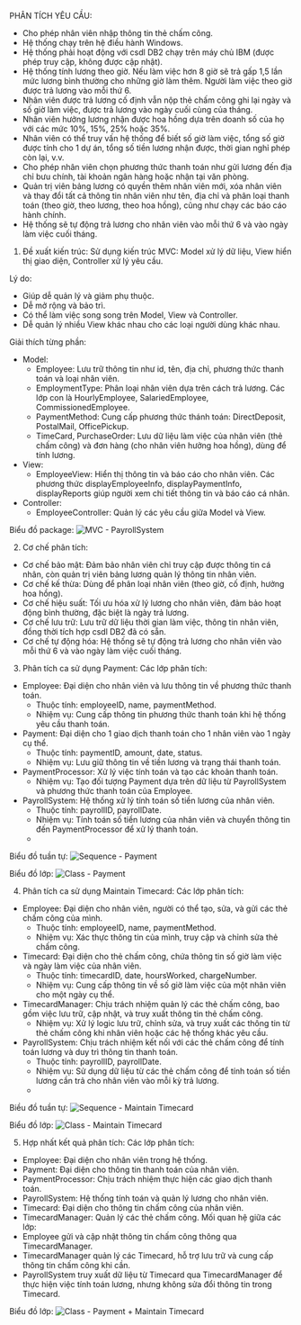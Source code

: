 PHÂN TÍCH YÊU CẦU:
  - Cho phép nhân viên nhập thông tin thẻ chấm công.
  - Hệ thống chạy trên hệ điều hành Windows.
  - Hệ thống phải hoạt động với csdl DB2 chạy trên máy chủ IBM (được phép truy cập, không được cập nhật).
  - Hệ thống tính lương theo giờ. Nếu làm việc hơn 8 giờ sẽ trả gấp 1,5 lần mức lương bình thường cho những giờ làm thêm. Người làm việc theo giờ được trả lương vào mỗi thứ 6.
  - Nhân viên được trả lương cố định vẫn nộp thẻ chấm công ghi lại ngày và số giờ làm việc, được trả lương vào ngày cuối cùng của tháng.
  - Nhân viên hưởng lương nhận được hoa hồng dựa trên doanh số của họ với các mức 10%, 15%, 25% hoặc 35%.
  - Nhân viên có thể truy vấn hệ thống để biết số giờ làm việc, tổng số giờ được tính cho 1 dự án, tổng số tiền lương nhận được, thời gian nghỉ phép còn lại, v.v.
  - Cho phép nhân viên chọn phương thức thanh toán như gửi lương đến địa chỉ bưu chính, tài khoản ngân hàng hoặc nhận tại văn phòng.
  - Quản trị viên bảng lương có quyền thêm nhân viên mới, xóa nhân viên và thay đổi tất cả thông tin nhân viên như tên, địa chỉ và phân loại thanh toán (theo giờ, theo lương, theo hoa hồng), cũng như chạy các báo cáo hành chính.
  - Hệ thống sẽ tự động trả lương cho nhân viên vào mỗi thứ 6 và vào ngày làm việc cuối tháng.

1. Đề xuất kiến trúc:
Sử dụng kiến trúc MVC: Model xử lý dữ liệu, View hiển thị giao diện, Controller xử lý yêu cầu.

Lý do:
  - Giúp dễ quản lý và giảm phụ thuộc.
  - Dễ mở rộng và bảo trì.
  - Có thể làm việc song song trên Model, View và Controller.
  - Dễ quản lý nhiều View khác nhau cho các loại người dùng khác nhau.
    
Giải thích từng phần:
  - Model:
      + Employee: Lưu trữ thông tin như id, tên, địa chỉ, phương thức thanh toán và loại nhân viên.
      + EmploymentType: Phân loại nhân viên dựa trên cách trả lương. Các lớp con là HourlyEmployee, SalariedEmployee, CommissionedEmployee.
      + PaymentMethod: Cung cấp phương thức thánh toán: DirectDeposit, PostalMail, OfficePickup.
      + TimeCard, PurchaseOrder: Lưu dữ liệu làm việc của nhân viên (thẻ chấm công) và đơn hàng (cho nhân viên hưởng hoa hồng), dùng để tính lương.
  - View:
      + EmployeeView: Hiển thị thông tin và báo cáo cho nhân viên. Các phương thức displayEmployeeInfo, displayPaymentInfo, displayReports giúp người xem chi tiết thông tin và báo cáo cá nhân.
  - Controller:
      + EmployeeController: Quản lý các yêu cầu giữa Model và View.

Biểu đồ package: 
![MVC - PayrollSystem](https://www.planttext.com/api/plantuml/png/b5NDRjim3BxxANpC3da1eoXQ90FQGzfWBTOpAp694Fr1ahiPMvwiXptINc5oOpkHBCKT3mPiVXB9Zn_fl-z_Rgm3ush12mra3riirz0OnVbJOnsAybTHbDvwvqfHvFvZsHdXO6tvLMYk6iGpnz5wn_soAfbqaVS115QbTOR9RUIwfTIWjHclJr6WT2jqEqMhy3MPGUj-RhIF5hv7O0ASr1mS-XjdNwgIglgLdq278ghxcGbSWA6ZkfV-ZkhZ6JdkL6tiYp9xfDFNhsj3Tc3nqL0qduznArGjtQNhuTNJ2iG5xUiv6GMQP2NCkYsHDuCayAT3IUCWqPadu60OqlyxjL12C6kPajCdSxK7sXcLhc4eP0O1hPw7DyLebeKbCqZS4hMop0r9fPNQPQByAF8LCFuf-EDcmmYk6TdNEdDWE36GCvzVvoWDCEd0aKwkVi_dKRSlGkCcNmIdUflEjH_2mPkKnKTLv_DKdCr4lzs-C_oHNMwHysYKMSrF8hcN6pMBfH4WEsQdWT-yT8op8z0XbVX2ITSkxM1DXEad8KS3El2KoScWK6yu0QerzKjY0hH5YSR3SkKTJHj5_FhlVaKP3beRIUAip9FO4zB9uDecTmGVYXi_K-sVyHy0003__mC0)

2. Cơ chế phân tích:
  - Cơ chế bảo mật: Đảm bảo nhân viên chỉ truy cập được thông tin cá nhân, còn quản trị viên bảng lương quản lý thông tin nhân viên.
  - Cơ chế kế thừa: Dùng để phân loại nhân viên (theo giờ, cố định, hưởng hoa hồng).
  - Cơ chế hiệu suất: Tối ưu hóa xử lý lương cho nhân viên, đảm bảo hoạt động bình thường, đặc biệt là ngày trả lương.
  - Cơ chế lưu trữ: Lưu trữ dữ liệu thời gian làm việc, thông tin nhân viên, đồng thời tích hợp csdl DB2 đã có sẵn.
  - Cơ chế tự động hóa: Hệ thống sẽ tự động trả lương cho nhân viên vào mỗi thứ 6 và vào ngày làm việc cuối tháng.
    
3. Phân tích ca sử dụng Payment:
Các lớp phân tích:
  - Employee: Đại diện cho nhân viên và lưu thông tin về phương thức thanh toán.
      + Thuộc tính: employeeID, name, paymentMethod.
      + Nhiệm vụ: Cung cấp thông tin phương thức thanh toán khi hệ thống yêu cầu thanh toán.
  - Payment: Đại diện cho 1 giao dịch thanh toán cho 1 nhân viên vào 1 ngày cụ thể.
      + Thuộc tính: paymentID, amount, date, status.
      + Nhiệm vụ: Lưu giữ thông tin về tiền lương và trạng thái thanh toán.
  - PaymentProcessor: Xử lý việc tính toán và tạo các khoản thanh toán.
      + Nhiệm vụ: Tạo đối tượng Payment dựa trên dữ liệu từ PayrollSystem và phương thức thanh toán của Employee.
  - PayrollSystem: Hệ thống xử lý tính toán số tiền lương của nhân viên.
      + Thuộc tính: payrollID, payrollDate.
      + Nhiệm vụ: Tính toán số tiền lương của nhân viên và chuyển thông tin đến PaymentProcessor để xử lý thanh toán.
      + 
Biểu đồ tuần tự:
![Sequence - Payment](https://www.planttext.com/api/plantuml/png/Z99D3eCW48Ntd6BYIfDw0HTDk-YkJKmy0O59DG4nC2uyMnSzKgzGgDXgVqpPpUDzxm7XThdk775BlLQC2p8MAb6Zx1NAqXg1pW5ta3n5Y6h2kDHD2_aMIZvOerGrE49Tm2CkQj6SPcnX2jH1TyeCY0MSaQRXs3Zovcc4_3CUPrR6mA_rQB-hiQKJKcsapmx4Mdutzp_StqlUCC6Lw1Kdz7fiUKD69cJ7Lp5sXiczDdrBYyA55rwynooELM5CfoVPVCHbywWVHuWN_hEv6zMfEcCxR6NuF7S0003__mC0)

Biểu đồ lớp:
![Class - Payment](https://www.planttext.com/api/plantuml/png/R59BJiCm4Dtd5AEkg4Gku0MgH5YmGAhe2QnaW4Z-fFQuKeGu6GkEn1MOD6DJGxFmuirxCs_UvFlpQnT91qhMDBtHCSA3dOoV4U6z0VvQG04UEmMZ8q6TjgZWG65qhm9DUhRew0dfpG-bzj58u_rQBds5NhVLrYT72bwCrnaRDF6eZby1s36bM4q7c8BlCKQPShDLSFBZy6_yVgNv83u0-e3SEklojge4SLkRuiR25Nr4DsIrx5Gerrm4RynXZeJsCee5hQCGiAktPx_QzCcibg_OtURmU6QvPTlU_HcjOCDHdCO1os7MmssQcYZIEZjMF-CnOQHSEyjgqeLo4ToVS_xbxpYtvRVx0G00__y30000)

4. Phân tích ca sử dụng Maintain Timecard:
Các lớp phân tích:
  - Employee: Đại diện cho nhân viên, người có thể tạo, sửa, và gửi các thẻ chấm công của mình.
      + Thuộc tính: employeeID, name, paymentMethod.
      + Nhiệm vụ: Xác thực thông tin của mình, truy cập và chỉnh sửa thẻ chấm công.
  - Timecard: Đại diện cho thẻ chấm công, chứa thông tin số giờ làm việc và ngày làm việc của nhân viên.
      + Thuộc tính: timecardID, date, hoursWorked, chargeNumber.
      + Nhiệm vụ: Cung cấp thông tin về số giờ làm việc của một nhân viên cho một ngày cụ thể.
  - TimecardManager: Chịu trách nhiệm quản lý các thẻ chấm công, bao gồm việc lưu trữ, cập nhật, và truy xuất thông tin thẻ chấm công.
      + Nhiệm vụ: Xử lý logic lưu trữ, chỉnh sửa, và truy xuất các thông tin từ thẻ chấm công khi nhân viên hoặc các hệ thống khác yêu cầu.
  - PayrollSystem: Chịu trách nhiệm kết nối với các thẻ chấm công để tính toán lương và duy trì thông tin thanh toán.
      + Thuộc tính: payrollID, payrollDate.
      + Nhiệm vụ: Sử dụng dữ liệu từ các thẻ chấm công để tính toán số tiền lương cần trả cho nhân viên vào mỗi kỳ trả lương.
      + 
Biều đồ tuần tự:
![Sequence - Maintain Timecard](https://www.planttext.com/api/plantuml/png/R951JiCm44NtFiKiGMhKVOHGfT8b2BK8rXDxQAtQiHcFaN8s5Xo9As17fL5Gjdx_lndRFr_VcoJ8ahrJg2Kmx7nqOI02J40-gbYerJPYB_1YFMbayuWz7ebhHFnYOaHwXfvnuE3SOKX2llAOb2eJeBalbXRsz94f2KY0BHCAhNV6JaObVapgTX73ZIbdApY5pEajy9dC2lG9-KXFsNV4jrLmrpIZuThIeygiSwnrCrlea3k_lC0hEblpSrPWJAL6lPa6l9SdlTmSjkXqTYWsz4h5z6VRax2bpya63oXu2PHzsckHgifJUSmE4na8_R-EsfJXzIz_0G00__y30000)

Biểu đồ lớp:
![Class - Maintain Timecard](https://www.planttext.com/api/plantuml/png/Z5BDJeGm4BxtAIQS95dYdOFP0nuyh36YyJnBPu5iVqWf9iJuP1vy95_1ihGLTZMH0u6lq-yly_NnkUqj6Zj8mIg1VG-tiXDw988t1kx9W3nmL-JGAkjHXP9oAArfLUsX3aT9okx8DfglpW3wOIzR-zHAgj3mA-i_SWXGciEhRZbxPzv7E8W-mfsr3uxM-IZSsmED7ap_eisH7Fj1Q0oJLOEcflj1xib4TnToErHOa_6g09KXnnsDXpBosDDcOM4pgtlTz2UT9niwlYJxkuLvl2RxJ-6bL8pqWAFHGfHZRqd66hiPNRVemM9TfakFeXg4-tTSlrX8GyDEC-vDbjrSj9b3KfusuFhvL472pYUMjwRn6K_OEiJvr2CXdsf0E6WJKYHiIufF6_qD003__mC0)

5. Hợp nhất kết quả phân tích:
Các lớp phân tích:
  - Employee: Đại diện cho nhân viên trong hệ thống.
  - Payment: Đại diện cho thông tin thanh toán của nhân viên.
  - PaymentProcessor: Chịu trách nhiệm thực hiện các giao dịch thanh toán.
  - PayrollSystem: Hệ thống tính toán và quản lý lương cho nhân viên.
  - Timecard: Đại diện cho thông tin chấm công của nhân viên.
  - TimecardManager: Quản lý các thẻ chấm công.
Mối quan hệ giữa các lớp:
  - Employee gửi và cập nhật thông tin chấm công thông qua TimecardManager.
  - TimecardManager quản lý các Timecard, hỗ trợ lưu trữ và cung cấp thông tin chấm công khi cần.
  - PayrollSystem truy xuất dữ liệu từ Timecard qua TimecardManager để thực hiện việc tính toán lương, nhưng không sửa đổi thông tin trong Timecard.
    
Biểu đồ lớp:
![Class - Payment + Maintain Timecard](https://www.planttext.com/api/plantuml/png/Z5FBJiCm4BpdArOvjL8ZxZwW7igXXwAAWZYxpf96-17PwqeLuiiuy4dy0axZf35f9NA8al7kp7Yy_ldwNZhYbhoIcP3SENXGZJGdHFZ883m5O0JMAmQrfeXghf31ZcojgmWr_AHGqmRfOCfa3S3vlQhfkLOek2rd53yOzD2SmT7KPVQPHH_RZcsm4TbJ5rmPhud1cpISqi8Lfs2mVKyujzO8TCxOI0xGT4XSdqKArZTSCsUDbBkJ8rHZYosQMepWo4udARWKNeR_m3NhCsP3_FD-KuDcdzGWruUOwfMfK047uwrxDVOTopGeSU2smaUlzcY7uvh8RRZc5LwY4XO3zt2IK-UBaOL5fnvrvvVZZcI-ASTajyUYAw-G_YaybWfR6eQwAEudEsEGxyxZUVTojfDdVol6NMrvX-TPEWOtk9ym98j7RDtnQpsJgGnDQrrJ7RpqqvndIzHbUqj_0G00__y30000)

